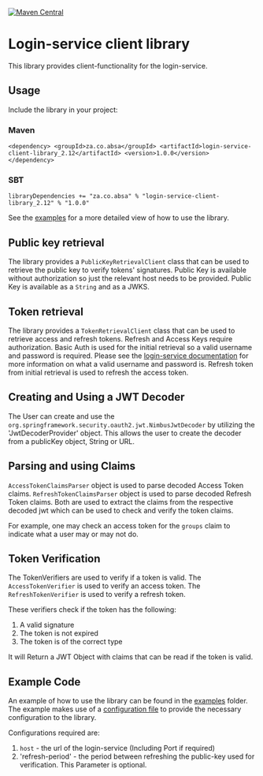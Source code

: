 [![Maven Central](https://maven-badges.herokuapp.com/maven-central/za.co.absa/login-service-client-library_2.12/badge.svg)](https://maven-badges.herokuapp.com/maven-central/za.co.absa/login-service-client-library_2.12/)

# Login-service client library

This library provides client-functionality for the login-service.

## Usage

Include the library in your project:
### Maven

`<dependency>
    <groupId>za.co.absa</groupId>
    <artifactId>login-service-client-library_2.12</artifactId>
    <version>1.0.0</version>
</dependency>`

### SBT

`libraryDependencies += "za.co.absa" % "login-service-client-library_2.12" % "1.0.0"`

See the [examples](examples)
for a more detailed view of how to use the library.

## Public key retrieval

The library provides a `PublicKeyRetrievalClient` class that can be used to retrieve the public key to verify tokens' signatures.
Public Key is available without authorization so just the relevant host needs to be provided. Public Key is available as a `String` and as a JWKS.

## Token retrieval

The library provides a `TokenRetrievalClient` class that can be used to retrieve access and refresh tokens.
Refresh and Access Keys require authorization. Basic Auth is used for the initial retrieval so a valid username and password is required.
Please see the [login-service documentation](README.md) for more information on what a valid username and password is.
Refresh token from initial retrieval is used to refresh the access token.

## Creating and Using a JWT Decoder

The User can create and use the `org.springframework.security.oauth2.jwt.NimbusJwtDecoder` by utilizing the 'JwtDecoderProvider' object.
This allows the user to create the decoder from a publicKey object, String or URL.

## Parsing and using Claims

`AccessTokenClaimsParser` object is used to parse decoded Access Token claims.
`RefreshTokenClaimsParser` object is used to parse decoded Refresh Token claims.
Both are used to extract the claims from the respective decoded jwt which can be used to check and verify the token claims.

For example, one may check an access token for the `groups` claim to indicate what a user may or may not do.

## Token Verification

The TokenVerifiers are used to verify if a token is valid.
The `AccessTokenVerifier` is used to verify an access token.
The `RefreshTokenVerifier` is used to verify a refresh token.

These verifiers check if the token has the following:
1. A valid signature
2. The token is not expired
3. The token is of the correct type

It will Return a JWT Object with claims that can be read if the token is valid.

## Example Code

An example of how to use the library can be found in the [examples](examples) folder.
The example makes use of a [configuration file](examples/src/main/resources/example.application.yaml) to provide the necessary configuration to the library.

Configurations required are:
1. `host` - the url of the login-service (Including Port if required)
2. 'refresh-period' - the period between refreshing the public-key used for verification. This Parameter is optional.